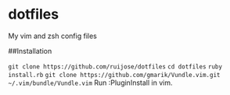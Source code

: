 # dotfiles

My vim and zsh config files

##Installation

`git clone https://github.com/ruijose/dotfiles`
`cd dotfiles`
`ruby install.rb`
`git clone https://github.com/gmarik/Vundle.vim.git ~/.vim/bundle/Vundle.vim`
Run :PluginInstall in vim.
